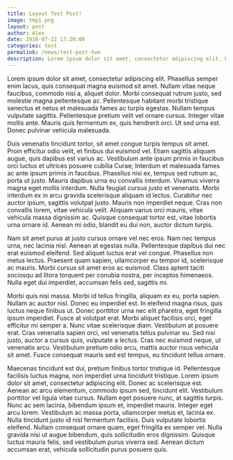 ```yaml
---
title: Layout Test Post!
image: tmp1.png
layout: post
author: Alex	
date: 2016-07-22 17:20:00
categories: test
permalink: /news/test-post-two
description: Lorem ipsum dolor sit amet, consectetur adipiscing elit. Phasellus semper enim lacus, quis consequat magna euismod sit amet. Nullam vitae neque faucibus, commodo nisi a, aliquet dolor. Morbi consequat rutrum justo, sed molestie magna pellentesque ac. Pellentesque habitant morbi tristique senectus et netus et malesuada fames ac turpis egestas. Nullam tempus vulputate sagittis. Pellentesque pretium velit vel ornare cursus. Integer vitae mollis ante. Mauris quis fermentum ex, quis hendrerit orci. Ut sed urna est. Donec pulvinar vehicula malesuada.
---
```


Lorem ipsum dolor sit amet, consectetur adipiscing elit. Phasellus semper enim lacus, quis consequat magna euismod sit amet. Nullam vitae neque faucibus, commodo nisi a, aliquet dolor. Morbi consequat rutrum justo, sed molestie magna pellentesque ac. Pellentesque habitant morbi tristique senectus et netus et malesuada fames ac turpis egestas. Nullam tempus vulputate sagittis. Pellentesque pretium velit vel ornare cursus. Integer vitae mollis ante. Mauris quis fermentum ex, quis hendrerit orci. Ut sed urna est. Donec pulvinar vehicula malesuada.

Duis venenatis tincidunt tortor, sit amet congue turpis tempus sit amet. Proin efficitur odio velit, et finibus dui euismod vel. Etiam sagittis aliquam augue, quis dapibus est varius ac. Vestibulum ante ipsum primis in faucibus orci luctus et ultrices posuere cubilia Curae; Interdum et malesuada fames ac ante ipsum primis in faucibus. Phasellus nisi ex, tempus sed rutrum ac, porta ut justo. Mauris dapibus urna eu convallis interdum. Vivamus viverra magna eget mollis interdum. Nulla feugiat cursus justo et venenatis. Morbi interdum ex in arcu gravida scelerisque aliquam id lectus. Curabitur nec auctor ipsum, sagittis volutpat justo. Mauris non imperdiet neque. Cras non convallis lorem, vitae vehicula velit. Aliquam varius orci mauris, vitae vehicula massa dignissim ac. Quisque consequat tortor est, vitae lobortis urna ornare id. Aenean mi odio, blandit eu dui non, auctor dictum turpis.

Nam sit amet purus at justo cursus ornare vel nec eros. Nam nec tempus urna, nec lacinia nisl. Aenean at egestas nulla. Pellentesque dapibus dui nec erat euismod eleifend. Sed aliquet luctus erat vel congue. Phasellus non metus lectus. Praesent quam sapien, ullamcorper eu tempor id, scelerisque ac mauris. Morbi cursus sit amet eros ac euismod. Class aptent taciti sociosqu ad litora torquent per conubia nostra, per inceptos himenaeos. Nulla eget dui imperdiet, accumsan felis sed, sagittis mi.

Morbi quis nisi massa. Morbi id tellus fringilla, aliquam ex eu, porta sapien. Nullam ac auctor nisl. Donec eu imperdiet est. In eleifend magna risus, quis luctus neque finibus ut. Donec porttitor urna nec elit pharetra, eget fringilla ipsum imperdiet. Fusce at volutpat erat. Morbi aliquet facilisis orci, eget efficitur mi semper a. Nunc vitae scelerisque diam. Vestibulum at posuere erat. Cras venenatis sapien orci, vel venenatis tellus pulvinar eu. Sed nisi justo, auctor a cursus quis, vulputate a lectus. Cras nec euismod neque, ut venenatis arcu. Vestibulum pretium odio arcu, mattis auctor risus vehicula sit amet. Fusce consequat mauris sed est tempus, eu tincidunt tellus ornare.

Maecenas tincidunt est dui, pretium finibus tortor tristique id. Pellentesque facilisis luctus magna, non imperdiet urna tincidunt tristique. Lorem ipsum dolor sit amet, consectetur adipiscing elit. Donec ac scelerisque est. Aenean ac arcu elementum, commodo ipsum sed, tincidunt elit. Vestibulum porttitor vel ligula vitae cursus. Nullam eget posuere nunc, at sagittis turpis. Nunc ac sem lacinia, bibendum ipsum et, imperdiet mauris. Integer eget arcu lorem. Vestibulum ac massa porta, ullamcorper metus et, lacinia ex. Nulla tincidunt justo id nisl fermentum facilisis. Duis vulputate lobortis eleifend. Nullam consequat ornare quam, eget fringilla ex semper vel. Nulla gravida nisi ut augue bibendum, quis sollicitudin eros dignissim. Quisque luctus mauris felis, sed vestibulum purus viverra sed. Aenean dictum accumsan erat, vehicula sollicitudin purus posuere quis.